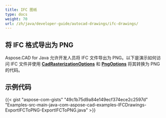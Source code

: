 ```yaml
---
title: IFC 图纸
type: docs
weight: 70
url: /zh/java/developer-guide/autocad-drawings/ifc-drawings/
---
```


## **将 IFC 格式导出为 PNG**

Aspose.CAD for Java 允许开发人员将 IFC 文件导出为 PNG。以下是演示如何访问 IFC 文件并使用 [**CadRasterizationOptions**](https://reference.aspose.com/cad/java/com.aspose.cad.imageoptions/CadRasterizationOptions) 和 [**PngOptions**](https://reference.aspose.com/cad/java/com.aspose.cad.imageoptions/PngOptions) 将其转换为 PNG 的代码。

## 示例代码

{{< gist "aspose-com-gists" "49c1b75d9a84e149ecf374ece2c2597d" "Examples-src-main-java-com-aspose-cad-examples-IFCDrawings-ExportIFCToPNG-ExportIFCToPNG.java" >}}
